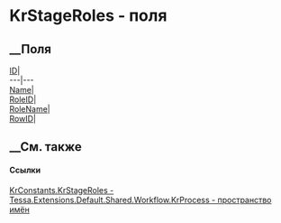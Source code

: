 # KrStageRoles - поля
##  __Поля
[ID](F_Tessa_Extensions_Default_Shared_Workflow_KrProcess_KrConstants_KrStageRoles_ID.htm)|  
---|---  
[Name](F_Tessa_Extensions_Default_Shared_Workflow_KrProcess_KrConstants_KrStageRoles_Name.htm)|  
[RoleID](F_Tessa_Extensions_Default_Shared_Workflow_KrProcess_KrConstants_KrStageRoles_RoleID.htm)|  
[RoleName](F_Tessa_Extensions_Default_Shared_Workflow_KrProcess_KrConstants_KrStageRoles_RoleName.htm)|  
[RowID](F_Tessa_Extensions_Default_Shared_Workflow_KrProcess_KrConstants_KrStageRoles_RowID.htm)|  
## __См. также
#### Ссылки
[KrConstants.KrStageRoles -
](T_Tessa_Extensions_Default_Shared_Workflow_KrProcess_KrConstants_KrStageRoles.htm)
[Tessa.Extensions.Default.Shared.Workflow.KrProcess - пространство
имён](N_Tessa_Extensions_Default_Shared_Workflow_KrProcess.htm)
